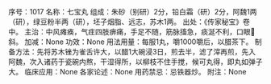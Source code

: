 序号：1017
名称：七宝丸
组成：朱砂（别研）2分，铅白霜（研）2分，阿魏1两（研），绿豆粉半两（研），坯子烟脂、远志，苏木1两。
出处：《传家秘宝》卷中。
主治：中风瘫痪，气疰四肢痹痛，手足不随，筋脉搐急，痰涎不利，口眼斜。
加减：None
功效：None
用法用量：每服1丸，嚼1000嚼后，以腊茶下。
制备方法：先将苏木锉为雀舌许大，以醋1大碗浸3日，煎去半，滤了滓再煎，先入阿魏，次入诸药于瓷碗内熬，干湿得所，以柳枝不住手搅，候可丸得，即丸如弹子大。
临床应用：None
各家论述：None
用药禁忌：忌铁器炒。
附注：None
